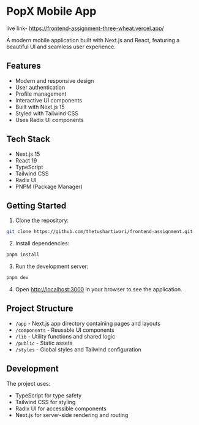 # PopX Mobile App

live link- https://frontend-assignment-three-wheat.vercel.app/

A modern mobile application built with Next.js and React, featuring a beautiful UI and seamless user experience.

## Features

- Modern and responsive design
- User authentication
- Profile management
- Interactive UI components
- Built with Next.js 15
- Styled with Tailwind CSS
- Uses Radix UI components

## Tech Stack

- Next.js 15
- React 19
- TypeScript
- Tailwind CSS
- Radix UI
- PNPM (Package Manager)

## Getting Started

1. Clone the repository:
```bash
git clone https://github.com/thetushartiwari/frontend-assignment.git
```

2. Install dependencies:
```bash
pnpm install
```

3. Run the development server:
```bash
pnpm dev
```

4. Open [http://localhost:3000](http://localhost:3000) in your browser to see the application.

## Project Structure

- `/app` - Next.js app directory containing pages and layouts
- `/components` - Reusable UI components
- `/lib` - Utility functions and shared logic
- `/public` - Static assets
- `/styles` - Global styles and Tailwind configuration

## Development

The project uses:
- TypeScript for type safety
- Tailwind CSS for styling
- Radix UI for accessible components
- Next.js for server-side rendering and routing
